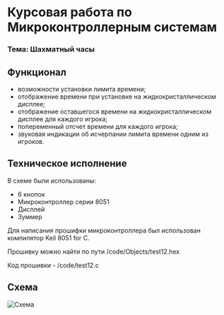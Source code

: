 # Курсовая работа по Микроконтроллерным системам

### Тема: Шахматный часы

## Функционал
 - возможности установки лимита времени;
 - отображение времени при установке на жидкокристаллическом дисплее;
 - отображение оставшегося времени на жидкокристаллическом дисплее для каждого игрока;
 - попеременный отсчет времени для каждого игрока;
 - звуковая индикации об исчерпании лимита времени одним из игроков.

## Техническое исполнение
В схеме были использованы:
- 6 кнопок
- Микроконтроллер серии 8051
- Дисплей
- Зуммер

Для написания прошифки микроконтроллера был использован компилятор Keil 8051 for C. 

Прошивку можно найти по пути /code/Objects/test12.hex

Код прошивки - /code/test12.c

## Схема
![Схема](https://github.com/KingOfRaccoon/Chess_clock/blob/main/2024-12-21%2021.34.06.jpg)
